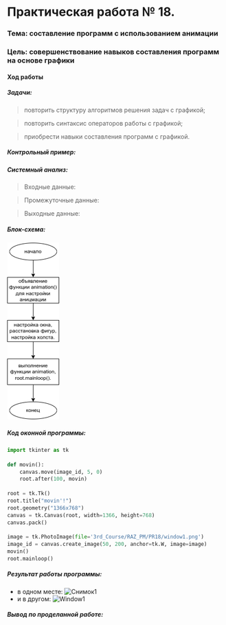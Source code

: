 # Практическая работа № 18. #

### Тема: составление программ с использованием анимации ###

### Цель: совершенствование навыков составления программ на основе графики ###

#### Ход работы ####

##### Задачи: #####

> повторить структуру алгоритмов решения задач с графикой;

> повторить синтаксис операторов работы с графикой;

> приобрести навыки составления программ с графикой.

##### Контрольный пример: #####

> 

>

>

##### Системный анализ: #####

> Входные данные:

> Промежуточные данные:

> Выходные данные:

##### Блок-схема: #####

![блок-схема](block.png)

##### Код оконной программы: #####
```python
import tkinter as tk

def movin():
    canvas.move(image_id, 5, 0)
    root.after(100, movin)

root = tk.Tk()
root.title("movin'!")
root.geometry("1366x768")
canvas = tk.Canvas(root, width=1366, height=768)
canvas.pack()

image = tk.PhotoImage(file='3rd_Course/RAZ_PM/PR18/window1.png')
image_id = canvas.create_image(50, 200, anchor=tk.W, image=image)
movin()
root.mainloop()
```
##### Результат работы программы: #####

* в одном месте:
![Снимок1](screen1.png)
* и в другом:
![Window1](screen2.png)

##### Вывод по проделанной работе: #####

> 